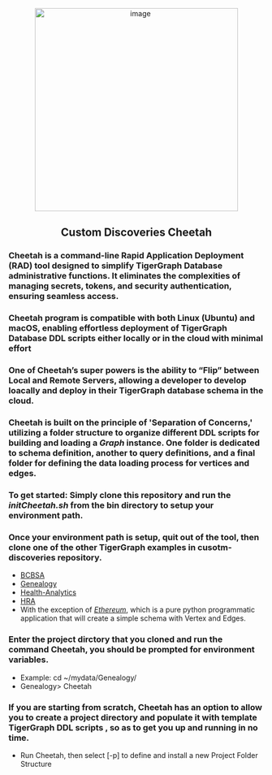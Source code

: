 <p align="center">
<img width="400" alt="image" src="https://github.com/user-attachments/assets/176b28d4-e720-48c9-aab9-d341976974eb">
</p>


<h2>
<p align="center">Custom Discoveries Cheetah</p>
</h2>

### Cheetah is a command-line Rapid Application Deployment (RAD) tool designed to simplify TigerGraph Database administrative functions. It eliminates the complexities of managing secrets, tokens, and security authentication, ensuring seamless access. 

### Cheetah program is compatible with both Linux (Ubuntu) and macOS, enabling effortless deployment of TigerGraph Database DDL scripts either locally or in the cloud with minimal effort

### One of Cheetah’s super powers is the ability to “Flip” between Local and Remote Servers, allowing a developer to develop loacally and deploy in their TigerGraph database schema in the cloud.

### Cheetah is built on the principle of 'Separation of Concerns,' utilizing a folder structure to organize different DDL scripts for building and loading a *Graph* instance. One folder is dedicated to schema definition, another to query definitions, and a final folder for defining the data loading process for vertices and edges.

### To get started: Simply clone this repository and run the *initCheetah.sh* from the bin directory to setup your environment path.
### Once your environment path is setup, quit out of the tool, then clone one of the other TigerGraph examples in cusotm-discoveries repository.
  - [BCBSA](https://github.com/custom-discoveries/BCBSA)
  - [Genealogy](https://github.com/custom-discoveries/Genealogy)
  - [Health-Analytics](https://github.com/custom-discoveries/Health-Analytics)
  - [HRA](https://github.com/custom-discoveries/HRA)
  - With the exception of [*Ethereum*](https://github.com/custom-discoveries/Ethereum), which is a pure python programmatic application that will create a simple schema with Vertex and Edges.

### Enter the project dirctory that you cloned and run the command Cheetah, you should be prompted for environment variables.
  - Example: cd ~/mydata/Genealogy/
  - Genealogy> Cheetah
### If you are starting from scratch, Cheetah has an option to allow you to create a project directory and populate it with template TigerGraph DDL scripts , so as to get you up and running in no time.
  - Run Cheetah, then select [-p] to define and install a new Project Folder Structure
